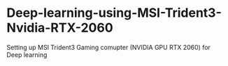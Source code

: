 # Deep-learning-using-MSI-Trident3-Nvidia-RTX-2060
Setting up MSI Trident3 Gaming comupter (NVIDIA GPU RTX 2060) for Deep learning
